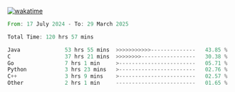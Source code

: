 [![wakatime](https://wakatime.com/badge/user/5970ac98-85fb-4bfd-a7d8-142e7d5bd274.svg)](https://wakatime.com/@5970ac98-85fb-4bfd-a7d8-142e7d5bd274)

<!--START_SECTION:waka-->

```rust
From: 17 July 2024 - To: 29 March 2025

Total Time: 120 hrs 57 mins

Java              53 hrs 55 mins  >>>>>>>>>>>--------------   43.85 %
C                 37 hrs 21 mins  >>>>>>>>-----------------   30.38 %
Go                7 hrs 1 min     >------------------------   05.71 %
Python            3 hrs 23 mins   >------------------------   02.76 %
C++               3 hrs 9 mins    >------------------------   02.57 %
Other             2 hrs 1 min     -------------------------   01.65 %
```

<!--END_SECTION:waka-->
